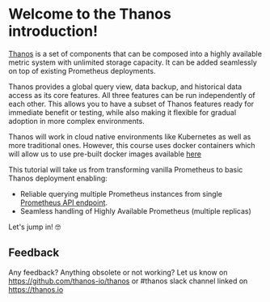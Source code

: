 # Welcome to the Thanos introduction!

[Thanos](https://thanos.io) is a set of components that can be composed into a highly available metric system with unlimited storage capacity.
It can be added seamlessly on top of existing Prometheus deployments.

Thanos provides a global query view, data backup, and historical data access as its core features.
All three features can be run independently of each other. This allows you to have a subset of Thanos features ready for
immediate benefit or testing, while also making it flexible for gradual adoption in more complex environments.

Thanos will work in cloud native environments like Kubernetes as well as more traditional ones. However, this course uses docker
containers which will allow us to use pre-built docker images available [here](https://quay.io/repository/thanos/thanos)

This tutorial will take us from transforming vanilla Prometheus to basic Thanos deployment enabling:

* Reliable querying multiple Prometheus instances from single [Prometheus API endpoint](https://prometheus.io/docs/prometheus/latest/querying/api/#expression-queries).
* Seamless handling of Highly Available Prometheus (multiple replicas)

Let's jump in! 🤓

## Feedback

Any feedback? Anything obsolete or not working? 
Let us know on https://github.com/thanos-io/thanos or #thanos slack channel linked on https://thanos.io